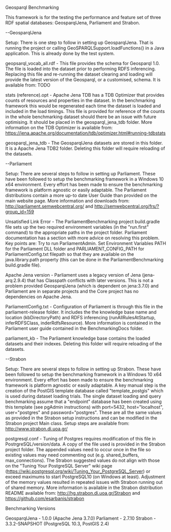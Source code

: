 Geosparql Benchmarking

This framework is for the testing the performance and feature set of three RDF spatial databases: GeosparqlJena, Parliament and Strabon.

--GeosparqlJena

Setup: There is one step to follow in setting up GeosparqlJena. That is running the project or calling GeoSPARQLSupport.loadFunctions() in a Java application. This is already done by the test system.

geopsarql_vocab_all.rdf - This file provides the schema for Geosparql 1.0. The file is loaded into the dataset prior to performing RDFS inferencing. Replacing this file and re-running the dataset clearing and loading will provide the latest version of the Geosparql, or a customised, schema. It is available from: TODO

stats (reference).opt - Apache Jena TDB has a TDB Optimizer that provides counts of resources and properties in the dataset. In the benchmarking framework this would be regenerated each time the dataset is loaded and included in the load timings. This file is provided for reference of the counts in the whole benchmarking dataset should there be an issue with future optimising. It should be placed in the geosparql_jena_tdb folder. More information on the TDB Optimizer is available from: https://jena.apache.org/documentation/tdb/optimizer.html#running-tdbstats

geosparql_jena_tdb - The GeosparqlJena datasets are stored in this folder. It is a Apache Jena TDB2 folder. Deleting this folder will require reloading of the datasets.

--Parliament

Setup: There are several steps to follow in setting up Parliament. These have been followed to setup the benchmarking framework in a Windows 10 x64 environment. Every effort has been made to ensure the benchmarking framework is platform agnostic or easily adaptable. The Parliament distributions contain a more up-to date User Guide than provided on the main website page. More information and downloads from: http://parliament.semwebcentral.org/ and http://semwebcentral.org/frs/?group_id=159

Unsatisfied Link Error - The ParliamentBenchmarking project build.gradle file sets up the two required environment variables (in the "run.first" command) to the appropriate paths in the project folder. Parliament documentation has a section with more advice on resolving this problem. Key points are: Try to run ParliamentAdmin. Set Environment Variables PATH for the Parliament DLL folder and PARLIAMENT_CONFIG_PATH for ParliamentConfig.txt filepath so that they are available on the java.library.path property (this can be done in the ParliamentBenchmarking build.gradle file).

Apache Jena version - Parliament uses a legacy version of Jena (jena-arq:2.9.4) that has Classpath conflicts with later versions. This is not a problem provided GeosparqlJena (which is dependent on jena:3.7.0) and Parliament are in separate projects and the Core project has no dependencies on Apache Jena.

ParliamentConfig.txt - Configuration of Parliament is through this file in the parliament-release folder. It includes the the knowledge base name and location (kbDirectoryPath) and RDFS inferencing (runAllRulesAtStartup, inferRDFSClass, inderRdfsResource). More information is contained in the Parliament user guide contained in the BenchmarkingDocs folder.

parliament_kb - The Parliament knowledge base contains the loaded datasets and their indexes. Deleting this folder will require reloading of the datasets.

--Strabon

Setup: There are several steps to follow in setting up Strabon. These have been followed to setup the benchmarking framework in a Windows 10 x64 environment. Every effort has been made to ensure the benchmarking framework is platform agnostic or easily adaptable. A key manual step is the creation of the PostGIS template database called "template_postgis" which is used during dataset loading trials. The single dataset loading and query benchmarking assume that a "endpoint" database has been created using this template (see pgAdmin instructions) with port=5432, host="localhost", user="postgres" and password="postgres". These are all the same values as provided in the Strabon setup instructions and can be modified in the Strabon project Main class. Setup steps are available from: http://www.strabon.di.uoa.gr/

postgresql.conf - Tuning of Postgres requires modification of this file in PostrgreSQL/version/data. A copy of the file used is provided in the Strabon project folder. The appended values need to occur once in the file so existing values may need commenting out (e.g. shared_buffers, max_connections). The Strabon suggested values do not align with those on the "Tuning Your PostgreSQL Server" wiki page (https://wiki.postgresql.org/wiki/Tuning_Your_PostgreSQL_Server) or exceed maximums to start PostgreSQL10 (on Windows at least). Adjustment of the memory values resulted in repeated issues with Strabon running out of shared memory. More information is available in the Strabon distribution README available from: http://hg.strabon.di.uoa.gr/Strabon and https://github.com/esarbanis/strabon


Benchmarking Versions

GeosparqlJena - 1.0.0 (Apache Jena 3.7.0)
Parliament - 2.7.10
Strabon - 3.3.2-SNAPSHOT (PostgreSQL 10.3, PostGIS 2.4) 